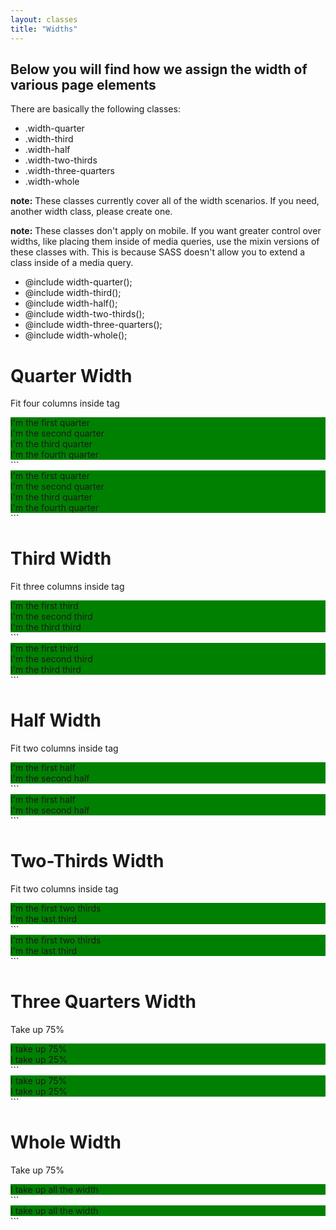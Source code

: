 ```yaml
---
layout: classes
title: "Widths"
---
```


## Below you will find how we assign the width of various page elements
There are basically the following classes:
- .width-quarter
- .width-third
- .width-half
- .width-two-thirds
- .width-three-quarters
- .width-whole

**note:** These classes currently cover all of the width scenarios.  If you need,
another width class, please create one.

**note:** These classes don't apply on mobile.  If you want greater control over widths, like placing them inside of media queries, use the mixin versions of these classes with.  This is because SASS doesn't allow you to extend a class inside of a media query.
- @include width-quarter();
- @include width-third();
- @include width-half();
- @include width-two-thirds();
- @include width-three-quarters();
- @include width-whole();

<style>
[class*='width-'] {
  background-color: green;
}
</style>

# Quarter Width
Fit four columns inside tag
<div>
  <div class="width-quarter">I'm the first quarter</div>
  <div class="width-quarter">I'm the second quarter</div>
  <div class="width-quarter">I'm the third quarter</div>
  <div class="width-quarter">I'm the fourth quarter</div>
</div>
```
<div>
  <div class="width-quarter">I'm the first quarter</div>
  <div class="width-quarter">I'm the second quarter</div>
  <div class="width-quarter">I'm the third quarter</div>
  <div class="width-quarter">I'm the fourth quarter</div>
</div>
```


# Third Width
Fit three columns inside tag
<div>
  <div class="width-third">I'm the first third</div>
  <div class="width-third">I'm the second third</div>
  <div class="width-third">I'm the third third</div>
</div>
```
<div>
  <div class="width-third">I'm the first third</div>
  <div class="width-third">I'm the second third</div>
  <div class="width-third">I'm the third third</div>
</div>
```


# Half Width
Fit two columns inside tag
<div>
  <div class="width-half">I'm the first half</div>
  <div class="width-half">I'm the second half</div>
</div>
```
<div>
  <div class="width-half">I'm the first half</div>
  <div class="width-half">I'm the second half</div>
</div>
```

# Two-Thirds Width
Fit two columns inside tag
<div>
  <div class="width-two-thirds">I'm the first two thirds</div>
  <div class="width-third">I'm the last third</div>
</div>
```
<div>
  <div class="width-two-thirds">I'm the first two thirds</div>
  <div class="width-third">I'm the last third</div>
</div>
```

# Three Quarters Width
Take up 75%
<div>
  <div class="width-three-quarters">I take up 75%</div>
  <div class="width-quarter">I take up 25%</div>
</div>
```
<div>
  <div class="width-three-quarters">I take up 75%</div>
  <div class="width-quarter">I take up 25%</div>
</div>
```

# Whole Width
Take up 75%
<div>
  <div class="width-whole">I take up all the width</div>
</div>
```
<div>
  <div class="width-whole">I take up all the width</div>
</div>
```
